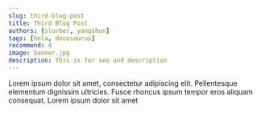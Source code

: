 ```yaml
---
slug: third-blog-post
title: Third Blog Post
authors: [slorber, yangshun]
tags: [hola, docusaurus]
recommend: 4
image: banner.jpg
description: This is for seo and description
---
```


Lorem ipsum dolor sit amet, consectetur adipiscing elit. Pellentesque elementum dignissim ultricies. Fusce rhoncus ipsum tempor eros aliquam consequat. Lorem ipsum dolor sit amet
